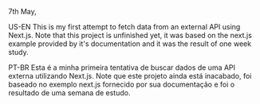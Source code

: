 7th May,

US-EN
This is my first attempt to fetch data from an external API using Next.js.
Note that this project is unfinished yet, it was based on the next.js example provided by it's documentation and it was the result of one week study.

PT-BR
Esta é a minha primeira tentativa de buscar dados de uma API externa utilizando Next.js.
Note que este projeto ainda está inacabado, foi baseado no exemplo next.js fornecido por sua documentação e foi o resultado de uma semana de estudo.
